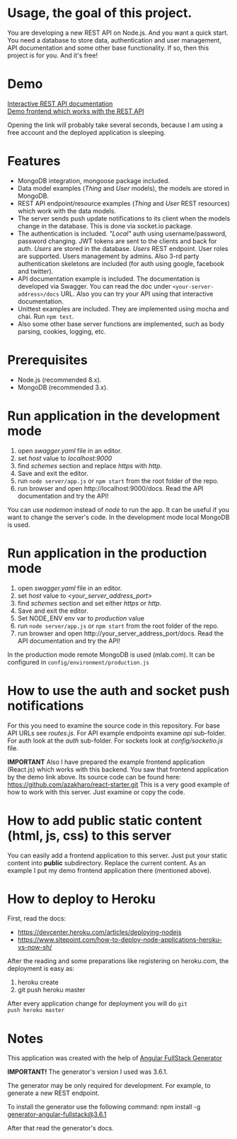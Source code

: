 ﻿# Usage, the goal of this project.

You are developing a new REST API on Node.js. And you want a quick start.
You need a database to store data, authentication and user management,
API documentation and some other base functionality.
If so, then this project is for you. And it's free!


# Demo

[Interactive REST API documentation](https://aza-node-starter.herokuapp.com/docs/)  
[Demo frontend which works with the REST API](https://aza-node-starter.herokuapp.com)

Opening the link will probably take several seconds, because I am using a free
account and the deployed application is sleeping.


# Features

  * MongoDB integration, mongoose package included.
  * Data model examples (*Thing* and *User* models), the models are stored in MongoDB.
  * REST API endpoint/resource examples (*Thing* and *User* REST resources) which work with the data models.
  * The server sends push update notifications to its client when the models change in the database. This is done via socket.io package.
  * The authentication is included. *"Local"* auth using username/password,
  password changing. JWT tokens are sent to the clients and back for auth.
  *Users* are stored in the database. *Users* REST endpoint.
  User roles are supported. Users management by admins.
  Also 3-rd party authentication skeletons are included (for auth using google, facebook and twitter).
  * API documentation example is included. The documentation is developed via Swagger.
  You can read the doc under <code>\<your-server-address\>/docs</code> URL.
  Also you can try your API using that interactive documentation.
  * Unittest examples are included. They are implemented using mocha and chai.
  Run <code>npm test</code>.
  * Also some other base server functions are implemented, such as
  body parsing, cookies, logging, etc.


# Prerequisites

  * Node.js (recommended 8.x).
  * MongoDB (recommended 3.x).


# Run application in the development mode

  1. open *swagger.yaml* file in an editor.
  2. set *host* value to *localhost:9000*
  3. find *schemes* section and replace *https* with *http*.
  4. Save and exit the editor.
  5. run <code>node server/app.js</code> or <code>npm start</code> from the root folder of the repo.
  6. run browser and open http://localhost:9000/docs. Read the API documentation and try the API!

  You can use *nodemon* instead of *node* to run the app. It can be useful if you want to change the server's code.
  In the development mode local MongoDB is used.


# Run application in the production mode

  1. open *swagger.yaml* file in an editor.
  2. set *host* value to *<your_server_address_port>*
  3. find *schemes* section and set either *https* or *http*.
  4. Save and exit the editor.
  5. Set NODE_ENV env var to *production* value
  6. run <code>node server/app.js</code> or <code>npm start</code> from the root folder of the repo.
  7. run browser and open http://your_server_address_port/docs. Read the API documentation and try the API!

  In the production mode remote MongoDB is used (mlab.com). It can be configured in <code>config/environment/production.js</code>


# How to use the auth and socket push notifications

  For this you need to examine the source code in this repository.
  For base API URLs see *routes.js*.
  For API example endpoints examine *api* sub-folder.
  For auth look at the *auth* sub-folder.
  For sockets look at *config/socketio.js* file.

  **IMPORTANT**
  Also I have prepared the example frontend application (React.js) which works with this backend.
  You saw that frontend application by the demo link above.
  Its source code can be found here: https://github.com/azakharo/react-starter.git
  This is a very good example of how to work with this server. Just examine or copy the code.


# How to add public static content (html, js, css) to this server

  You can easily add a frontend application to this server.
  Just put your static content into **public** subdirectory.
  Replace the current content. As an example I put my demo frontend application there (mentioned above).


# How to deploy to Heroku

  First, read the docs:
  * https://devcenter.heroku.com/articles/deploying-nodejs
  * https://www.sitepoint.com/how-to-deploy-node-applications-heroku-vs-now-sh/

  After the reading and some preparations like registering on heroku.com, the deployment is easy as:
  1. heroku create <app-name>
  2. git push heroku master

  After every application change for deployment you will do <code>git push heroku master</code>


# Notes

This application was created with the help of
[Angular FullStack Generator](https://github.com/angular-fullstack/generator-angular-fullstack)

**IMPORTANT!**
The generator's version I used was 3.6.1.

The generator may be only required for development. For example, to generate a new REST endpoint.

To install the generator use the following command:
npm install -g generator-angular-fullstack@3.6.1

After that read the generator's docs.
